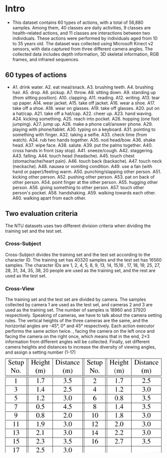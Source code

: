 # Intro
- This dataset contains 60 types of actions, with a total of 56,880 samples. Among them, 40 classes are daily activities, 9 classes are health-related actions, and 11 classes are interactions between two individuals. These actions were performed by individuals aged from 10 to 35 years old. The dataset was collected using Microsoft Kinect v2 sensors, with data captured from three different camera angles. The collected data includes depth information, 3D skeletal information, RGB frames, and infrared sequences.

## 60 types of actions
- A1. drink water.
A2. eat meal/snack.
A3. brushing teeth.
A4. brushing hair.
A5. drop.
A6. pickup.
A7. throw.
A8. sitting down.
A9. standing up (from sitting position).
A10. clapping.
A11. reading.
A12. writing.
A13. tear up paper.
A14. wear jacket.
A15. take off jacket.
A16. wear a shoe.
A17. take off a shoe.
A18. wear on glasses.
A19. take off glasses.
A20. put on a hat/cap.
A21. take off a hat/cap.
A22. cheer up.
A23. hand waving.
A24. kicking something.
A25. reach into pocket.
A26. hopping (one foot jumping).
A27. jump up.
A28. make a phone call/answer phone.
A29. playing with phone/tablet.
A30. typing on a keyboard.
A31. pointing to something with finger.
A32. taking a selfie.
A33. check time (from watch).
A34. rub two hands together.
A35. nod head/bow.
A36. shake head.
A37. wipe face.
A38. salute.
A39. put the palms together.
A40. cross hands in front (say stop).
A41. sneeze/cough.
A42. staggering.
A43. falling.
A44. touch head (headache).
A45. touch chest (stomachache/heart pain).
A46. touch back (backache).
A47. touch neck (neckache).
A48. nausea or vomiting condition.
A49. use a fan (with hand or paper)/feeling warm.
A50. punching/slapping other person.
A51. kicking other person.
A52. pushing other person.
A53. pat on back of other person.
A54. point finger at the other person.
A55. hugging other person.
A56. giving something to other person.
A57. touch other person's pocket.
A58. handshaking.
A59. walking towards each other.
A60. walking apart from each other.

## Two evaluation criteria
The NTU datasets uses two different division criteria when dividing the training set and the test set.

### Cross-Subject
Cross-Subject divides the training set and the test set according to the character ID. The training set has 40320 samples and the test set has 16560 samples. The character IDs are 1, 2, 4, 5, 8, 9, 13, 14, 15,16 , 17, 18, 19, 25, 27, 28, 31, 34, 35, 38, 20 people are used as the training set, and the rest are used as the test set.

### Cross-View
The training set and the test set are divided by camera. The samples collected by camera 1 are used as the test set, and cameras 2 and 3 are used as the training set. The number of samples is 18960 and 37920 respectively.
Speaking of cameras, we have to talk about the camera setting rules. The vertical heights of the three cameras are the same, and the horizontal angles are -45°, 0° and 45° respectively. Each action executor performs the same action twice. , facing the camera on the left once and facing the camera on the right once, which means that in the end, 2×3 information from different angles will be collected. Finally, set different camera heights and distances to increase the diversity of viewing angles, and assign a setting number (1-17)
![camera different sets](pics/1.png)
